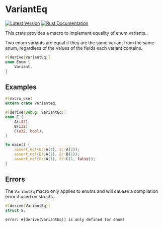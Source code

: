 # VariantEq

[![Latest Version](https://img.shields.io/badge/crates.io-v0.3.0-orange.svg)](https://crates.io/crates/varianteq)
[![Rust Documentation](https://img.shields.io/badge/api-rustdoc-blue.svg)](https://docs.rs/varianteq)

This crate provides a macro to implement equality of enum variants.

Two enum variants are equal if they are the same variant from the same enum, regardless of the
values of the fields each variant contains.

```rust
#[derive(VariantEq)]
enum Enum {
    Variant,
}
```

## Examples

```rust
#[macro_use]
extern crate varianteq;

#[derive(Debug, VariantEq)]
enum E {
    A(i32),
    B(i32),
    C(u32, bool),
}

fn main() {
    assert_eq!(E::A(1), E::A(2));
    assert_ne!(E::A(1), E::B(1));
    assert_ne!(E::A(1), E::C(1, false));
}
```

## Errors

The `VariantEq` macro only applies to enums and will cauase a compilation error if used on
structs.

```rust
#[derive(VariantEq)]
struct S;
```

```text
error: #[derive(VariantEq)] is only defined for enums
```
